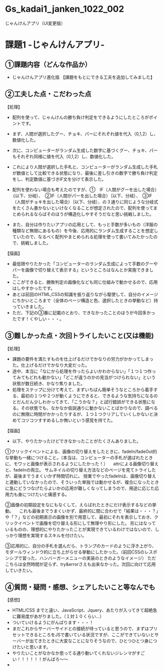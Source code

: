 # Gs_kadai1_janken_1022_002
じゃんけんアプリ（UI変更版）


# 課題1 -じゃんけんアプリ-

## ①課題内容（どんな作品か）

- じゃんけんアプリ進化版 【課題をもとにできる工夫を追加してみました】

## ②工夫した点・こだわった点

【処理】
- 配列を使って、じゃんけんの勝ち負け判定をできるようにしたところがポイントです。
- まず、人間が選択したグー、チョキ、パーにそれぞれ値を代入（0,1,2）し、数値化した。
- 次に、コンピューターがランダム生成した数字に基づくグー、チョキ、パーもそれぞれ同様に値を代入（0,1,2）し、数値化した。
- これにより人間が選択した手札と、コンピューターがランダム生成した手札が数値として比較できる状態になり、最後に差し引きの数字で勝ち負け判定をし、判定数値に基づきIF文を分けて表示した。

- 配列を使わない場合も考えたのですが、①　IF（人間がグーを出した場合）｛以下、分岐｝、　②IF（人間がパーを出した場合）｛以下、分岐｝、　③IF（人間がチョキを出した場合）｛以下、分岐｝、の３通りに同じような分岐式をたくさん書かないといけなくなることが想定されたので、配列を使ってまとめられるならばそのほうが構造化しやすそうだなと思い挑戦しました。
- また、自分は作りたいアプリの応用として、もっと手数が多いもの（洋服の種類など無限にあるもの）を今後、応用的にランダム生成することを想定していたので、なるべく配列やまとめられる処理を使って書いてみたかったので、挑戦しました。

【描画】
- 最低限やりたかった「コンピューターのランダム生成によって手数のグーやパーを画像で切り替えて表示する」というところはなんとか実施できました。
- ここができると、勝敗判定の画像化なども同じ仕組みで動かせるので、応用はしやすかったです。
- あとは前回のHTML,CSSの知識を振り返りながら駆使して、自分のイメージにちかいところまで（全体のページ構造と色、選択したときの挙動など）持っていきました。
- ただ、下記の③番に記載のとおり、できなかったことのほうが今回多かったです！くやしい・・・。


## ③難しかった点・次回トライしたいこと(又は機能)

【処理】
- 課題の要件を満たすものを仕上げるだけでかなりの労力がかかってしまった。仕上げるだけでかなり大変だった。
- 途中、本当に「なにから処理を作ったらよいかわからない」「１つ１つ作ってみてもどれも動かない」「どこが違うのかの見当がつけられない」という状態が数日続き、かなり焦りました。
- 処理をステップに分けて考えて、まずいちばん簡単そうなところから着手する、最初の１つや２つが動くようにできると、できるような気持ちになるのとだんだん少しわかってきて、「こうかな？」と試行錯誤ができる状態になる。その状態でも、なかなか仮説通りに動かないことばかりなので、調べるのに無限に時間がかかったりするが、１つ１つクリアしていくしかないと決めてコツコツすすめるしか無いという感覚を持てた。

【描画】　
- 以下、やりたかったけどできなかったことがたくさんありました。

①クリックイベントによる、画像の切り替えをしたときに、fadeIn/fadeOut的な挙動も一緒につけること。（本当は、コンピューターの手札が選ばれたときに、モワッと画像が表示されるようにしたかった！）
　attrによる画像切り替えと、fadeInの両立。
 サムネイルの切り替え方法などのページを見てトライしたが、最後までうまくいかず時間切れに。
 授業でやったfadeInは、画像切り替えと連動していなかったので、そういった単独では動かせるが、複合になったときに急にどうつなげたらよいかの応用が難しくなってしまうので、用途に応じた応用力も身につけたいと痛感する。

②画像の初期設定をなにもなくして、えらばれたときにだけ表示するなどの挙動。
　これも最後までうまくいかず、最終的に間に合わせで「結果は・・・？」や「？」などの初期表示の画像を別で用意して、最初にそれを表示しておき、クリックイベントで画像を切り替える形にして無理やり形にした。
 形にはなっているものの、理想的にやりたかったことが実現できているわけではないので、しっかり理想を実現するスキルを付けたい。
 
③応用的に、自分の手札を選んだら、トランプのカードのように浮き上がり、モダールウィンドウ的に立ち上がらせる挙動にしたかった。（前回CSSのレスポンシブで習った、ハンバーガーメニューの実装のときのようなイメージ）
ただこちらは全然時間が足らず、try&errorさえも出来なかった。次回に向けて応用していきたい。


## ④質問・疑問・感想、シェアしたいこと等なんでも

 【感想】
- HTML/CSS までと違い、JavaScript、Jquery、あたりが入ってきて超絶急に難易度があがりました。（１対１０くらい…）
- ついていけるようにがんばります・・・！
- まだこれからサーバーサイドとの接続が待っていると思うので、まずはプリセットできるところをJSで書いている状況ですが、ここができていないとサーバーが出てきたときに大変なことになりそうなので、ひとつひとつ身につけたいと思います。
- やりたいことがなかなか思ってる通り動いてくれないジレンマがすごい！！！！！！がんばろ〜〜
- 
